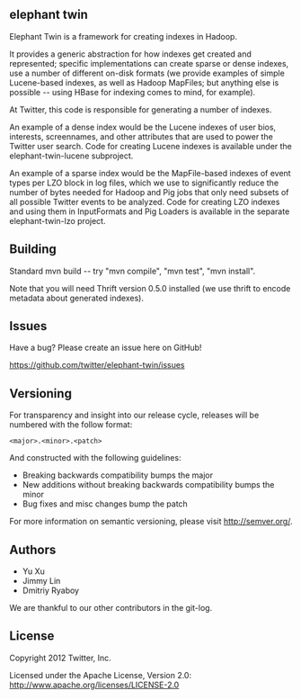 ## elephant twin
Elephant Twin is a framework for creating indexes in Hadoop. 

It provides a generic abstraction for how indexes get created and represented; specific implementations can create sparse or dense indexes, use a number of different on-disk formats (we provide examples of simple Lucene-based indexes, as well as Hadoop MapFiles; but anything else is possible -- using HBase for indexing comes to mind, for example).

At Twitter, this code is responsible for generating a number of indexes.

An example of a dense index would be the Lucene indexes of user bios, interests, screennames, and other attributes that are used to power the Twitter user search. Code for creating Lucene indexes is available under the elephant-twin-lucene subproject. 

An example of a sparse index would be the MapFile-based indexes of event types per LZO block in log files, which we use to significantly reduce the number of bytes needed for Hadoop and Pig jobs that only need subsets of all possible Twitter events to be analyzed. Code for creating LZO indexes and using them in InputFormats and Pig Loaders is available in the separate elephant-twin-lzo project.

## Building

Standard mvn build -- try "mvn compile", "mvn test", "mvn install".

Note that you will need Thrift version 0.5.0 installed (we use thrift to encode metadata about generated indexes).

## Issues

Have a bug? Please create an issue here on GitHub!

https://github.com/twitter/elephant-twin/issues

## Versioning

For transparency and insight into our release cycle, releases will be numbered with the follow format:

`<major>.<minor>.<patch>`

And constructed with the following guidelines:

* Breaking backwards compatibility bumps the major
* New additions without breaking backwards compatibility bumps the minor
* Bug fixes and misc changes bump the patch

For more information on semantic versioning, please visit http://semver.org/.

## Authors

* Yu Xu
* Jimmy Lin
* Dmitriy Ryaboy

We are thankful to our other contributors in the git-log.

## License

Copyright 2012 Twitter, Inc.

Licensed under the Apache License, Version 2.0: http://www.apache.org/licenses/LICENSE-2.0
